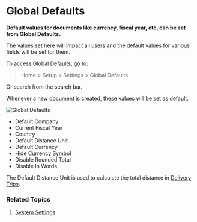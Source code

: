 <!-- add-breadcrumbs -->
# Global Defaults

**Default values for documents like currency, fiscal year, etc, can be set from Global Defaults.**

The values set here will impact all users and the default values for various fields will be set for them.

To access Global Defaults, go to:
> Home > Setup > Settings > Global Defaults

Or search from the search bar.

Whenever a new document is created, these values will be set as default.

<img class="screenshot" alt="Global Defaults" src="{{docs_base_url}}/assets/img/setup/settings/global-defaults.png">

* Default Company
* Current Fiscal Year
* Country
* Default Distance Unit
* Default Currency
* Hide Currency Symbol
* Disable Rounded Total
* Disable In Words

The Default Distance Unit is used to calculate the total distance in [Delivery Trips](/docs/user/manual/en/stock/delivery-trip).

### Related Topics
1. [System Settings](/docs/user/manual/en/setting-up/settings/system-settings)
